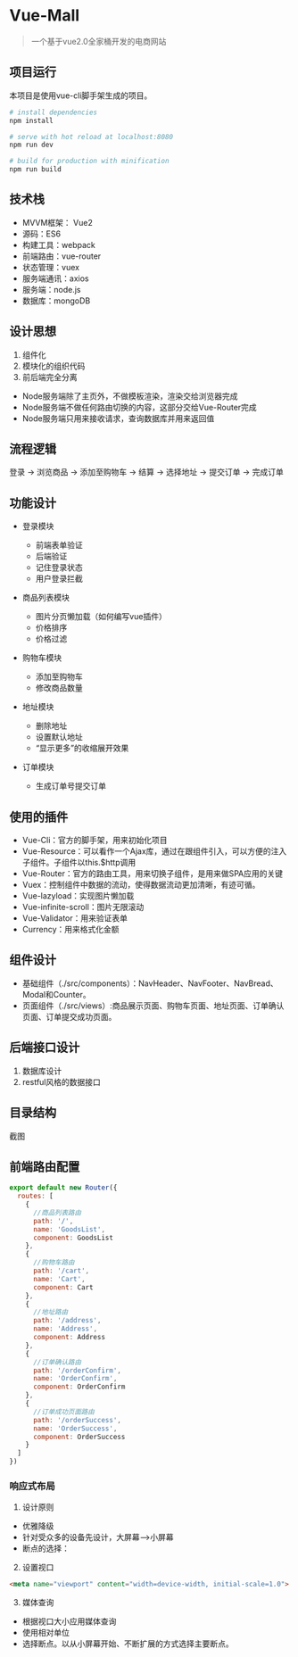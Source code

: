 # Vue-Mall

>一个基于vue2.0全家桶开发的电商网站

## 项目运行

本项目是使用vue-cli脚手架生成的项目。

``` bash
# install dependencies
npm install

# serve with hot reload at localhost:8080
npm run dev

# build for production with minification
npm run build

```

## 技术栈

- MVVM框架： Vue2
- 源码：ES6
- 构建工具：webpack
- 前端路由：vue-router
- 状态管理：vuex
- 服务端通讯：axios
- 服务端：node.js
- 数据库：mongoDB

## 设计思想

1. 组件化
1. 模块化的组织代码
1. 前后端完全分离
- Node服务端除了主页外，不做模板渲染，渲染交给浏览器完成
- Node服务端不做任何路由切换的内容，这部分交给Vue-Router完成
- Node服务端只用来接收请求，查询数据库并用来返回值

## 流程逻辑

登录 -> 浏览商品 -> 添加至购物车 -> 结算 -> 选择地址 -> 提交订单 -> 完成订单



## 功能设计

- 登录模块
  - 前端表单验证
  - 后端验证
  - 记住登录状态
  - 用户登录拦截

- 商品列表模块

  - 图片分页懒加载（如何编写vue插件）
  - 价格排序
  - 价格过滤

- 购物车模块

  - 添加至购物车
  - 修改商品数量
- 地址模块

  - 删除地址
  - 设置默认地址
  - “显示更多”的收缩展开效果

- 订单模块
  - 生成订单号提交订单

## 使用的插件

- Vue-Cli：官方的脚手架，用来初始化项目
- Vue-Resource：可以看作一个Ajax库，通过在跟组件引入，可以方便的注入子组件。子组件以this.$http调用
- Vue-Router：官方的路由工具，用来切换子组件，是用来做SPA应用的关键
- Vuex：控制组件中数据的流动，使得数据流动更加清晰，有迹可循。
- Vue-lazyload：实现图片懒加载
- Vue-infinite-scroll：图片无限滚动
- Vue-Validator：用来验证表单
- Currency：用来格式化金额

## 组件设计

- 基础组件（./src/components）：NavHeader、NavFooter、NavBread、Modal和Counter。
- 页面组件（./src/views）:商品展示页面、购物车页面、地址页面、订单确认页面、订单提交成功页面。

## 后端接口设计

1. 数据库设计
1. restful风格的数据接口

## 目录结构

截图

## 前端路由配置

```javascript
export default new Router({
  routes: [
    {
      //商品列表路由
      path: '/',
      name: 'GoodsList',
      component: GoodsList
    },
    {
      //购物车路由
      path: '/cart',
      name: 'Cart',
      component: Cart
    },
    {
      //地址路由
      path: '/address',
      name: 'Address',
      component: Address
    },
    {
      //订单确认路由
      path: '/orderConfirm',
      name: 'OrderConfirm',
      component: OrderConfirm
    },
    {
      //订单成功页面路由
      path: '/orderSuccess',
      name: 'OrderSuccess',
      component: OrderSuccess
    }
  ]
})

```


### 响应式布局

1. 设计原则
- 优雅降级
- 针对受众多的设备先设计，大屏幕-->小屏幕
- 断点的选择：

2. 设置视口

```HTML
<meta name="viewport" content="width=device-width, initial-scale=1.0">
```

3. 媒体查询
- 根据视口大小应用媒体查询
- 使用相对单位
- 选择断点。以从小屏幕开始、不断扩展的方式选择主要断点。
